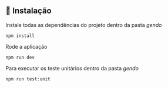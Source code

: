 


## 💾 Instalação

Instale todas as dependências do projeto dentro da pasta *gendo*

```
npm install
```

Rode a aplicação

```
npm run dev
```
 
 Para executar os  teste  unitários dentro da pasta *gendo*

```
npm run test:unit
```
